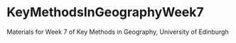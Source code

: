# KeyMethodsInGeographyWeek7
Materials for Week 7 of Key Methods in Geography, University of Edinburgh
